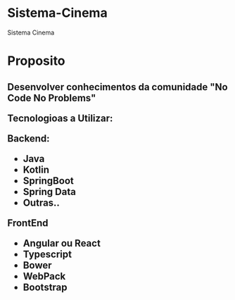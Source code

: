 # Sistema-Cinema
Sistema Cinema

# Proposito

<h2> Desenvolver conhecimentos da comunidade "No Code No Problems"

Tecnologioas a Utilizar:

Backend:
- Java
- Kotlin
- SpringBoot
- Spring Data
- Outras..

FrontEnd 
- Angular ou React
- Typescript
- Bower
- WebPack
- Bootstrap




